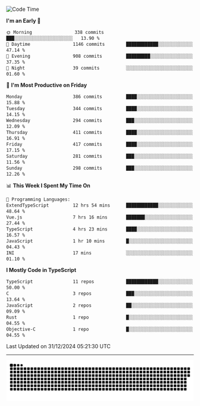 <!--
<picture>
  <source
    srcset="https://github-readme-stats.vercel.app/api?username=kevinxft&show_icons=true&theme=dark"
    media="(prefers-color-scheme: dark)"
  />
  <source
    srcset="https://github-readme-stats.vercel.app/api?username=kevinxft&show_icons=true"
    media="(prefers-color-scheme: light), (prefers-color-scheme: no-preference)"
  />
  <img src="https://github-readme-stats.vercel.app/api?username=kevinxft&show_icons=true" />
</picture>
-->

<!--START_SECTION:waka-->
![Code Time](http://img.shields.io/badge/Code%20Time-2%2C948%20hrs%2043%20mins-blue)

**I'm an Early 🐤** 

```text
🌞 Morning                338 commits         ███░░░░░░░░░░░░░░░░░░░░░░   13.90 % 
🌆 Daytime                1146 commits        ████████████░░░░░░░░░░░░░   47.14 % 
🌃 Evening                908 commits         █████████░░░░░░░░░░░░░░░░   37.35 % 
🌙 Night                  39 commits          ░░░░░░░░░░░░░░░░░░░░░░░░░   01.60 % 
```
📅 **I'm Most Productive on Friday** 

```text
Monday                   386 commits         ████░░░░░░░░░░░░░░░░░░░░░   15.88 % 
Tuesday                  344 commits         ████░░░░░░░░░░░░░░░░░░░░░   14.15 % 
Wednesday                294 commits         ███░░░░░░░░░░░░░░░░░░░░░░   12.09 % 
Thursday                 411 commits         ████░░░░░░░░░░░░░░░░░░░░░   16.91 % 
Friday                   417 commits         ████░░░░░░░░░░░░░░░░░░░░░   17.15 % 
Saturday                 281 commits         ███░░░░░░░░░░░░░░░░░░░░░░   11.56 % 
Sunday                   298 commits         ███░░░░░░░░░░░░░░░░░░░░░░   12.26 % 
```


📊 **This Week I Spent My Time On** 

```text
💬 Programming Languages: 
ExtendTypeScript         12 hrs 54 mins      ████████████░░░░░░░░░░░░░   48.64 % 
Vue.js                   7 hrs 16 mins       ███████░░░░░░░░░░░░░░░░░░   27.44 % 
TypeScript               4 hrs 23 mins       ████░░░░░░░░░░░░░░░░░░░░░   16.57 % 
JavaScript               1 hr 10 mins        █░░░░░░░░░░░░░░░░░░░░░░░░   04.43 % 
INI                      17 mins             ░░░░░░░░░░░░░░░░░░░░░░░░░   01.10 % 
```

**I Mostly Code in TypeScript** 

```text
TypeScript               11 repos            ████████████░░░░░░░░░░░░░   50.00 % 
C                        3 repos             ███░░░░░░░░░░░░░░░░░░░░░░   13.64 % 
JavaScript               2 repos             ██░░░░░░░░░░░░░░░░░░░░░░░   09.09 % 
Rust                     1 repo              █░░░░░░░░░░░░░░░░░░░░░░░░   04.55 % 
Objective-C              1 repo              █░░░░░░░░░░░░░░░░░░░░░░░░   04.55 % 
```




 Last Updated on 31/12/2024 05:21:30 UTC
<!--END_SECTION:waka-->

---

<picture>
  <source media="(prefers-color-scheme: dark)" srcset="https://raw.githubusercontent.com/kevinxft/kevinxft/output/github-contribution-grid-snake-dark.svg">
  <source media="(prefers-color-scheme: light)" srcset="https://raw.githubusercontent.com/kevinxft/kevinxft/output/github-contribution-grid-snake.svg">
  <img alt="github contribution grid snake animation" src="https://raw.githubusercontent.com/kevinxft/kevinxft/output/github-contribution-grid-snake.svg">
</picture>